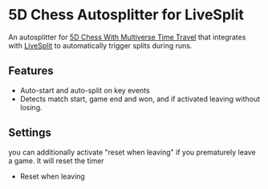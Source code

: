 # 5D Chess Autosplitter for LiveSplit

An autosplitter for [5D Chess With Multiverse Time Travel](https://store.steampowered.com/app/1349230/5D_Chess_With_Multiverse_Time_Travel/) that integrates with [LiveSplit](https://livesplit.org/) to automatically trigger splits during runs.

## Features

- Auto-start and auto-split on key events
- Detects match start, game end and won, and if activated leaving without losing.

## Settings

you can additionally activate "reset when leaving" if you prematurely leave a game.
It will reset the timer

- Reset when leaving

